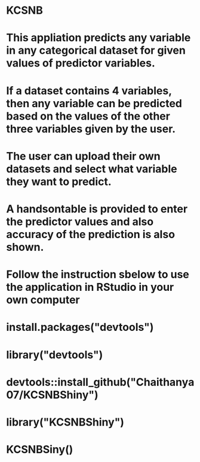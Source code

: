 # KCSNB
# This appliation predicts any variable in any categorical dataset for given values of predictor variables.
   # If a dataset contains 4 variables, then any variable can be predicted based on the values of the other three variables given by the user. 
   # The user can upload their own datasets and select what variable they want to predict.
   # A handsontable is provided to enter the predictor values and also accuracy of the prediction is also shown.
   
   # Follow the instruction sbelow to use the application in RStudio in your own computer
   
   # install.packages("devtools")
   # library("devtools")
   # devtools::install_github("Chaithanya07/KCSNBShiny")
   # library("KCSNBShiny")
   # KCSNBSiny()
